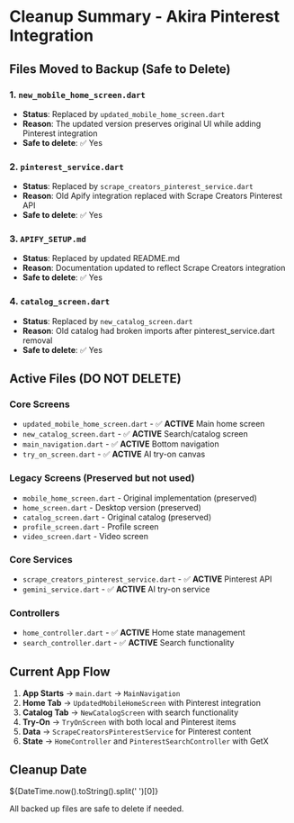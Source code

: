 # Cleanup Summary - Akira Pinterest Integration

## Files Moved to Backup (Safe to Delete)

### 1. `new_mobile_home_screen.dart`
- **Status**: Replaced by `updated_mobile_home_screen.dart`
- **Reason**: The updated version preserves original UI while adding Pinterest integration
- **Safe to delete**: ✅ Yes

### 2. `pinterest_service.dart` 
- **Status**: Replaced by `scrape_creators_pinterest_service.dart`
- **Reason**: Old Apify integration replaced with Scrape Creators Pinterest API
- **Safe to delete**: ✅ Yes

### 3. `APIFY_SETUP.md`
- **Status**: Replaced by updated README.md
- **Reason**: Documentation updated to reflect Scrape Creators integration
- **Safe to delete**: ✅ Yes

### 4. `catalog_screen.dart`
- **Status**: Replaced by `new_catalog_screen.dart`
- **Reason**: Old catalog had broken imports after pinterest_service.dart removal
- **Safe to delete**: ✅ Yes

## Active Files (DO NOT DELETE)

### Core Screens
- `updated_mobile_home_screen.dart` - ✅ **ACTIVE** Main home screen
- `new_catalog_screen.dart` - ✅ **ACTIVE** Search/catalog screen
- `main_navigation.dart` - ✅ **ACTIVE** Bottom navigation
- `try_on_screen.dart` - ✅ **ACTIVE** AI try-on canvas

### Legacy Screens (Preserved but not used)
- `mobile_home_screen.dart` - Original implementation (preserved)
- `home_screen.dart` - Desktop version (preserved)
- `catalog_screen.dart` - Original catalog (preserved)
- `profile_screen.dart` - Profile screen
- `video_screen.dart` - Video screen

### Core Services
- `scrape_creators_pinterest_service.dart` - ✅ **ACTIVE** Pinterest API
- `gemini_service.dart` - ✅ **ACTIVE** AI try-on service

### Controllers
- `home_controller.dart` - ✅ **ACTIVE** Home state management
- `search_controller.dart` - ✅ **ACTIVE** Search functionality

## Current App Flow

1. **App Starts** → `main.dart` → `MainNavigation`
2. **Home Tab** → `UpdatedMobileHomeScreen` with Pinterest integration
3. **Catalog Tab** → `NewCatalogScreen` with search functionality
4. **Try-On** → `TryOnScreen` with both local and Pinterest items
5. **Data** → `ScrapeCreatorsPinterestService` for Pinterest content
6. **State** → `HomeController` and `PinterestSearchController` with GetX

## Cleanup Date
${DateTime.now().toString().split(' ')[0]}

All backed up files are safe to delete if needed.
